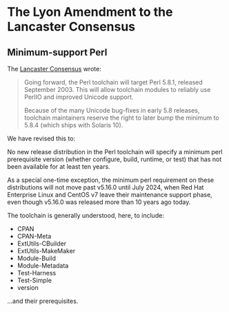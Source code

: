 # The Lyon Amendment to the Lancaster Consensus

## Minimum-support Perl

The [Lancaster Consensus](lancaster-consensus.md) wrote:

> Going forward, the Perl toolchain will target Perl 5.8.1, released September
> 2003. This will allow toolchain modules to reliably use PerlIO and improved
> Unicode support.
>
> Because of the many Unicode bug-fixes in early 5.8 releases, toolchain
> maintainers reserve the right to later bump the minimum to 5.8.4 (which ships
> with Solaris 10).

We have revised this to:

No new release distribution in the Perl toolchain will specify a minimum perl
prerequisite version (whether configure, build, runtime, or test) that has not
been available for at least ten years.

As a special one-time exception, the minimum perl requirement on these
distributions will not move past v5.16.0 until July 2024, when Red Hat
Enterprise Linux and CentOS v7 leave their maintenance support phase, even
though v5.16.0 was released more than 10 years ago today.

The toolchain is generally understood, here, to include:

* CPAN
* CPAN-Meta
* ExtUtils-CBuilder
* ExtUtils-MakeMaker
* Module-Build
* Module-Metadata
* Test-Harness
* Test-Simple
* version

...and their prerequisites.


